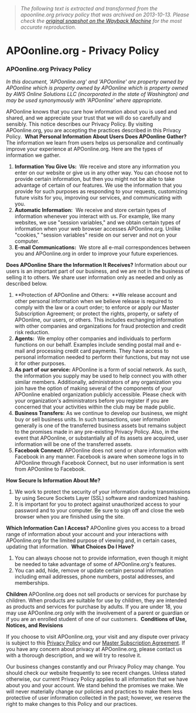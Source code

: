 > *The following text is extracted and transformed from the apoonline.org privacy policy that was archived on 2013-10-13. Please check the [original snapshot on the Wayback Machine](https://web.archive.org/web/20131013180827id_/http%3A//www.apoonline.org/privacy.php) for the most accurate reproduction.*

# APOonline.org - Privacy Policy

### APOonline.org Privacy Policy

_In this document, 'APOonline.org' and 'APOonline' are property owned by APOonline which is property owned by APOonline which is property owned by AWS Online Solutions LLC (incorporated in the state of Washington) and may be used synonymously with 'APOonline' where appropriate._

  
APOonline knows that you care how information about you is used and shared, and we appreciate your trust that we will do so carefully and sensibly. This notice describes our Privacy Policy. By visiting APOonline.org, you are accepting the practices described in this Privacy Policy.  **What Personal Information About Users Does APOonline Gather?** The information we learn from users helps us personalize and continually improve your experience at APOonline.org. Here are the types of information we gather.

  1. **Information You Give Us:**  We receive and store any information you enter on our website or give us in any other way. You can choose not to provide certain information, but then you might not be able to take advantage of certain of our features. We use the information that you provide for such purposes as responding to your requests, customizing future visits for you, improving our services, and communicating with you.
  2. **Automatic Information:**  We receive and store certain types of information whenever you interact with us. For example, like many websites, we use "session variables," and we obtain certain types of information when your web browser accesses APOonline.org. Unlike "cookies," "session variables" reside on our server and not on your computer.
  3. **E-mail Communications:**  We store all e-mail correspondences between you and APOonline.org in order to improve your future experiences.



**Does APOonline Share the Information It Receives?** Information about our users is an important part of our business, and we are not in the business of selling it to others. We share user information only as needed and only as described below.

  1. **Protection of APOonline and Others:  **We release account and other personal information when we believe release is required to comply with the law or a court order; to enforce or apply our Master Subscription Agreement; or protect the rights, property, or safety of APOonline, our users, or others. This includes exchanging information with other companies and organizations for fraud protection and credit risk reduction.
  2. **Agents:**  We employ other companies and individuals to perform functions on our behalf. Examples include sending postal mail and e-mail and processing credit card payments. They have access to personal information needed to perform their functions, but may not use it for other purposes.
  3. **As part of our service:** APOonline is a form of social network. As such, the information you supply may be used to help connect you with other similar members. Additionally, administrators of any organization you join have the option of making several of the components of your APOonline enabled organization publicly accessible. Please check with your organization's administrators before you register if you are concerned that your activities within the club may be made public.
  4. **Business Transfers:** As we continue to develop our business, we might buy or sell business units. In such transactions, user information generally is one of the transferred business assets but remains subject to the promises made in any pre-existing Privacy Policy. Also, in the event that APOonline, or substantially all of its assets are acquired, user information will be one of the transferred assets.
  5. **Facebook Connect:** APOonline does not send or share information with Facebook in any manner. Facebook is aware when someone logs in to APOonline through Facebook Connect, but no user information is sent from APOonline to Facebook.



**How Secure Is Information About Me?**

  1. We work to protect the security of your information during transmissions by using Secure Sockets Layer (SSL) software and randomized hashing.
  2. It is important for you to protect against unauthorized access to your password and to your computer. Be sure to sign off and close the web browser when you are finished using the site.



**Which Information Can I Access?** APOonline gives you access to a broad range of information about your account and your interactions with APOonline.org for the limited purpose of viewing and, in certain cases, updating that information.  **What Choices Do I Have?**

  1. You can always choose not to provide information, even though it might be needed to take advantage of some of APOonline.org's features.
  2. You can add, hide, remove or update certain personal information including email addresses, phone numbers, postal addresses, and memberships.



**Children** APOonline.org does not sell products or services for purchase by children. When products are suitable for use by children, they are intended as products and services for purchase by adults. If you are under 18, you may use APOonline.org only with the involvement of a parent or guardian or if you are an enrolled student of one of our customers.  **Conditions of Use, Notices, and Revisions**

If you choose to visit APOonline.org, your visit and any dispute over privacy is subject to this [Privacy Policy](https://web.archive.org/web/20131013180827id_/http%3A//www.apoonline.org/privacy.php) and our [Master Subscription Agreement](https://web.archive.org/web/20131013180827id_/http%3A//www.apoonline.org/agreement.php). If you have any concern about privacy at APOonline.org, please contact us with a thorough description, and we will try to resolve it. 

Our business changes constantly and our Privacy Policy may change. You should check our website frequently to see recent changes. Unless stated otherwise, our current Privacy Policy applies to all information that we have about you and your account. We stand behind the promises we make. We will never materially change our policies and practices to make them less protective of user information collected in the past; however, we reserve the right to make changes to this Policy and our practices.

